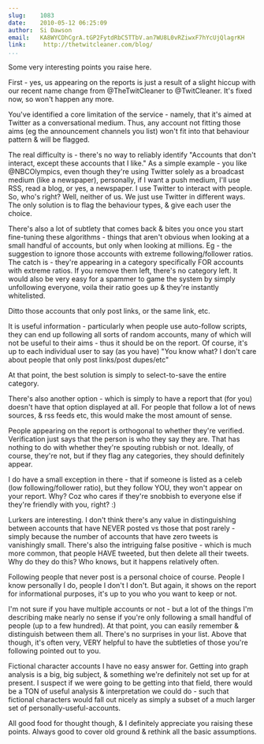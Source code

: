 ```yaml
---
slug:    1083
date:    2010-05-12 06:25:09
author:  Si Dawson
email:   KA8WYCDhCgrA.tGP2FytdRbC5TTbV.an7WU8L0vRZiwxF7hYcUjQlagrKH
link:     http://thetwitcleaner.com/blog/
...
```


Some very interesting points you raise here.

First - yes, us appearing on the reports is just a result of a slight
hiccup with our recent name change from @TheTwitCleaner to
@TwitCleaner. It's fixed now, so won't happen any more.

You've identified a core limitation of the service - namely, that it's
aimed at Twitter as a conversational medium. Thus, any account not
fitting those aims (eg the announcement channels you list) won't fit
into that behaviour pattern & will be flagged.

The real difficulty is - there's no way to reliably identify "Accounts
that don't interact, except these accounts that I like." As a simple
example - you like @NBCOlympics, even though they're using Twitter
solely as a broadcast medium (like a newspaper), personally, if I want
a push medium, I'll use RSS, read a blog, or yes, a newspaper. I use
Twitter to interact with people. So, who's right? Well, neither of
us. We just use Twitter in different ways. The only solution is to
flag the behaviour types, & give each user the choice.

There's also a lot of subtlety that comes back & bites you once you
start fine-tuning these algorithms - things that aren't obvious when
looking at a small handful of accounts, but only when looking at
millions. Eg - the suggestion to ignore those accounts with extreme
following/follower ratios. The catch is - they're appearing in a
category specifically FOR accounts with extreme ratios. If you remove
them left, there's no category left. It would also be very easy for a
spammer to game the system by simply unfollowing everyone, voila their
ratio goes up & they're instantly whitelisted.

Ditto those accounts that only post links, or the same link, etc.

It is useful information - particularly when people use auto-follow
scripts, they can end up following all sorts of random accounts, many
of which will not be useful to their aims - thus it should be on the
report. Of course, it's up to each individual user to say (as you
have) "You know what? I don't care about people that only post
links/post dupes/etc"

At that point, the best solution is simply to select-to-save the
entire category.

There's also another option - which is simply to have a report that
(for you) doesn't have that option displayed at all. For people that
follow a lot of news sources, & rss feeds etc, this would make the
most amount of sense.

People appearing on the report is orthogonal to whether they're
verified. Verification just says that the person is who they say they
are. That has nothing to do with whether they're spouting rubbish or
not. Ideally, of course, they're not, but if they flag any categories,
they should definitely appear.

I do have a small exception in there - that if someone is listed as a
celeb (low following/follower ratio), but they follow YOU, they won't
appear on your report. Why? Coz who cares if they're snobbish to
everyone else if they're friendly with you, right? :)

Lurkers are interesting. I don't think there's any value in
distinguishing between accounts that have NEVER posted vs those that
post rarely - simply because the number of accounts that have zero
tweets is vanishingly small. There's also the intriguing false
positive - which is much more common, that people HAVE tweeted, but
then delete all their tweets. Why do they do this? Who knows, but it
happens relatively often.

Following people that never post is a personal choice of
course. People I know personally I do, people I don't I don't. But
again, it shows on the report for informational purposes, it's up to
you who you want to keep or not.

I'm not sure if you have multiple accounts or not - but a lot of the
things I'm describing make nearly no sense if you're only following a
small handful of people (up to a few hundred). At that point, you can
easily remember & distinguish between them all. There's no surprises
in your list. Above that though, it's often very, VERY helpful to have
the subtleties of those you're following pointed out to you.

Fictional character accounts I have no easy answer for. Getting into
graph analysis is a big, big subject, & something we're definitely not
set up for at present. I suspect if we were going to be getting into
that field, there would be a TON of useful analysis & interpretation
we could do - such that fictional characters would fall out nicely as
simply a subset of a much larger set of personally-useful-accounts.

All good food for thought though, & I definitely appreciate you
raising these points. Always good to cover old ground & rethink all
the basic assumptions.
